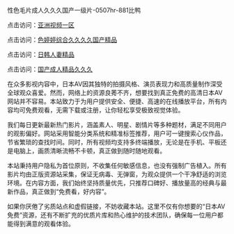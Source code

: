性色毛片成人久久久国产一级片-0507hr-881比鸭


点击访问：<a href="https://cfad.pages.dev/">亚洲视频一区</a>

点击访问：<a href="https://gfd-5xg.pages.dev/">色婷婷综合久久久久国产精品</a>

点击访问：<a href="https://bsdf-5f5.pages.dev/">日韩人妻精品</a>

点击访问：<a href="https://gda-c7m.pages.dev/">国产成人精品久久久</a>

在众多影视内容中，日本AV因其独特的拍摄风格、演员表现力和高质量制作深受全球观众喜爱。然而，网络上的资源良莠不齐，想要找到真正免费的高清日本AV网站并不容易。本站致力于为用户提供安全、便捷、高速的在线播放平台，所有内容均可免费观看，无需下载或注册，让你轻松享受极致视觉体验。

我们每日更新最新热门影片，涵盖素人、明星、剧情片等多种题材，满足不同用户的观影偏好。网站采用智能分类系统和精准标签推荐，用户可一键搜索心仪作品，节省繁琐的查找时间。同时，所有视频均支持多终端播放，无论是在手机、平板还是电脑上，画质清晰流畅不卡顿，真正做到随时随地观看。

本站秉持用户隐私为首位原则，不收集任何敏感信息，也没有强制广告植入。所有影片均由正版资源站采集，保证无病毒、无弹窗，为观众提供一个干净舒适的浏览环境。在内容方面，我们始终坚持质量优先，只推荐口碑好、播放量高的经典与最新作品，真正做到“免费看，好内容”。

如果你厌倦了劣质站点和虚假链接，不妨收藏本站。这里不仅有你想要的“日本AV免费”资源，还有不断扩充的优质片库和热心维护的技术团队，确保每一位用户都能得到满意的观看体验。


<span style="display:none;">[Canonical link ( https://github.com/nm20250705/8748545 ）</span>
